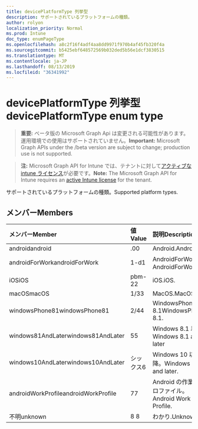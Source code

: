 ```yaml
---
title: devicePlatformType 列挙型
description: サポートされているプラットフォームの種類。
author: rolyon
localization_priority: Normal
ms.prod: Intune
doc_type: enumPageType
ms.openlocfilehash: a8c2f16f4adf4aa8dd9971f970b4af45fb320f4a
ms.sourcegitcommit: b5425ebf648572569b032ded5b56e1dcf3830515
ms.translationtype: MT
ms.contentlocale: ja-JP
ms.lasthandoff: 08/13/2019
ms.locfileid: "36341992"
---
```

# <a name="deviceplatformtype-enum-type"></a><span data-ttu-id="6fd70-103">devicePlatformType 列挙型</span><span class="sxs-lookup"><span data-stu-id="6fd70-103">devicePlatformType enum type</span></span>

> <span data-ttu-id="6fd70-104">**重要:** ベータ版の Microsoft Graph Api は変更される可能性があります。運用環境での使用はサポートされていません。</span><span class="sxs-lookup"><span data-stu-id="6fd70-104">**Important:** Microsoft Graph APIs under the /beta version are subject to change; production use is not supported.</span></span>

> <span data-ttu-id="6fd70-105">**注:** Microsoft Graph API for Intune では、テナントに対して[アクティブな intune ライセンス](https://go.microsoft.com/fwlink/?linkid=839381)が必要です。</span><span class="sxs-lookup"><span data-stu-id="6fd70-105">**Note:** The Microsoft Graph API for Intune requires an [active Intune license](https://go.microsoft.com/fwlink/?linkid=839381) for the tenant.</span></span>

<span data-ttu-id="6fd70-106">サポートされているプラットフォームの種類。</span><span class="sxs-lookup"><span data-stu-id="6fd70-106">Supported platform types.</span></span>

## <a name="members"></a><span data-ttu-id="6fd70-107">メンバー</span><span class="sxs-lookup"><span data-stu-id="6fd70-107">Members</span></span>
|<span data-ttu-id="6fd70-108">メンバー</span><span class="sxs-lookup"><span data-stu-id="6fd70-108">Member</span></span>|<span data-ttu-id="6fd70-109">値</span><span class="sxs-lookup"><span data-stu-id="6fd70-109">Value</span></span>|<span data-ttu-id="6fd70-110">説明</span><span class="sxs-lookup"><span data-stu-id="6fd70-110">Description</span></span>|
|:---|:---|:---|
|<span data-ttu-id="6fd70-111">android</span><span class="sxs-lookup"><span data-stu-id="6fd70-111">android</span></span>|<span data-ttu-id="6fd70-112">.0</span><span class="sxs-lookup"><span data-stu-id="6fd70-112">0</span></span>|<span data-ttu-id="6fd70-113">Android.</span><span class="sxs-lookup"><span data-stu-id="6fd70-113">Android.</span></span>|
|<span data-ttu-id="6fd70-114">androidForWork</span><span class="sxs-lookup"><span data-stu-id="6fd70-114">androidForWork</span></span>|<span data-ttu-id="6fd70-115">1-d</span><span class="sxs-lookup"><span data-stu-id="6fd70-115">1</span></span>|<span data-ttu-id="6fd70-116">AndroidForWork。</span><span class="sxs-lookup"><span data-stu-id="6fd70-116">AndroidForWork.</span></span>|
|<span data-ttu-id="6fd70-117">iOS</span><span class="sxs-lookup"><span data-stu-id="6fd70-117">iOS</span></span>|<span data-ttu-id="6fd70-118">pbm-2</span><span class="sxs-lookup"><span data-stu-id="6fd70-118">2</span></span>|<span data-ttu-id="6fd70-119">iOS.</span><span class="sxs-lookup"><span data-stu-id="6fd70-119">iOS.</span></span>|
|<span data-ttu-id="6fd70-120">macOS</span><span class="sxs-lookup"><span data-stu-id="6fd70-120">macOS</span></span>|<span data-ttu-id="6fd70-121">1/3</span><span class="sxs-lookup"><span data-stu-id="6fd70-121">3</span></span>|<span data-ttu-id="6fd70-122">MacOS.</span><span class="sxs-lookup"><span data-stu-id="6fd70-122">MacOS.</span></span>|
|<span data-ttu-id="6fd70-123">windowsPhone81</span><span class="sxs-lookup"><span data-stu-id="6fd70-123">windowsPhone81</span></span>|<span data-ttu-id="6fd70-124">2/4</span><span class="sxs-lookup"><span data-stu-id="6fd70-124">4</span></span>|<span data-ttu-id="6fd70-125">WindowsPhone 8.1</span><span class="sxs-lookup"><span data-stu-id="6fd70-125">WindowsPhone 8.1.</span></span>|
|<span data-ttu-id="6fd70-126">windows81AndLater</span><span class="sxs-lookup"><span data-stu-id="6fd70-126">windows81AndLater</span></span>|<span data-ttu-id="6fd70-127">5</span><span class="sxs-lookup"><span data-stu-id="6fd70-127">5</span></span>|<span data-ttu-id="6fd70-128">Windows 8.1 以降</span><span class="sxs-lookup"><span data-stu-id="6fd70-128">Windows 8.1 and later</span></span>|
|<span data-ttu-id="6fd70-129">windows10AndLater</span><span class="sxs-lookup"><span data-stu-id="6fd70-129">windows10AndLater</span></span>|<span data-ttu-id="6fd70-130">シックス</span><span class="sxs-lookup"><span data-stu-id="6fd70-130">6</span></span>|<span data-ttu-id="6fd70-131">Windows 10 以降。</span><span class="sxs-lookup"><span data-stu-id="6fd70-131">Windows 10 and later.</span></span>|
|<span data-ttu-id="6fd70-132">androidWorkProfile</span><span class="sxs-lookup"><span data-stu-id="6fd70-132">androidWorkProfile</span></span>|<span data-ttu-id="6fd70-133">7</span><span class="sxs-lookup"><span data-stu-id="6fd70-133">7</span></span>|<span data-ttu-id="6fd70-134">Android の作業プロファイル。</span><span class="sxs-lookup"><span data-stu-id="6fd70-134">Android Work Profile.</span></span>|
|<span data-ttu-id="6fd70-135">不明</span><span class="sxs-lookup"><span data-stu-id="6fd70-135">unknown</span></span>|<span data-ttu-id="6fd70-136">8 </span><span class="sxs-lookup"><span data-stu-id="6fd70-136">8</span></span>|<span data-ttu-id="6fd70-137">わかり.</span><span class="sxs-lookup"><span data-stu-id="6fd70-137">Unknown.</span></span>|




